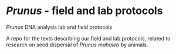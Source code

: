 _Prunus_ - field and lab protocols
================

_Prunus_ DNA analysis lab and field protocols

A repo for the texts describing our field and lab protocols, related to research on seed dispersal of *Prunus mahaleb* by animals.
